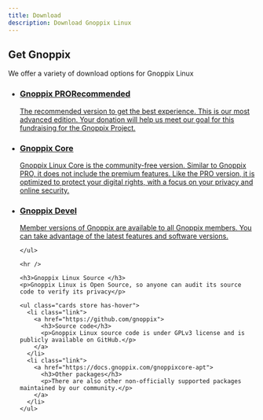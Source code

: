 ```yaml
---
title: Download
description: Download Gnoppix Linux
---
```


<section class="heading">
  <div class="container large">
    <h1><ion-icon class="icon" name="cloud-download-outline"></ion-icon>Get Gnoppix </h1>
    <p>We offer a variety of download options for Gnoppix Linux</p>
  </div>
</section>

<section class="page">
  <div class="container large">
    <ul class="cards store has-hover">
      <li class="link active">
        <a href="https://ko-fi.com/gnoppix/shop">
          <h3>Gnoppix PRO<span class="badge new">Recommended</span></h3>
          <p>The recommended version to get the best experience. This is our most advanced edition. Your donation will help us meet our goal for this fundraising for the Gnoppix Project.</p>
        </a>
      </li>
      <li class="link">
        <a href="https://gnoppix.atlassian.net/wiki/spaces/GDP/pages/19922974/Download+Links">
          <h3>Gnoppix Core</h3>
          <p>
Gnoppix Linux Core is the community-free version. Similar to Gnoppix PRO, it does not include the premium features. Like the PRO version, it is optimized to protect your digital rights, with a focus on your privacy and online security.
          </p>
        </a>
      </li>
      <li class="link">
        <a href="https://patreon.gnoppix.com/iso">
          <h3>Gnoppix Devel</h3>
          <p>Member versions of Gnoppix are available to all Gnoppix members. You can take advantage of the latest features and software versions.</p>
        </a>
      </li>      

    </ul>
    
    <hr />

    <h3>Gnoppix Linux Source </h3>
    <p>Gnoppix Linux is Open Source, so anyone can audit its source code to verify its privacy</p>

    <ul class="cards store has-hover">
      <li class="link">
        <a href="https://github.com/gnoppix">
          <h3>Source code</h3>
          <p>Gnoppix Linux source code is under GPLv3 license and is publicly available on GitHub.</p>
        </a>
      </li>
      <li class="link">
        <a href="https://docs.gnoppix.com/gnoppixcore-apt">
          <h3>Other packages</h3>
          <p>There are also other non-officially supported packages maintained by our community.</p>
        </a>
      </li>
    </ul>
  </div>
</section>
